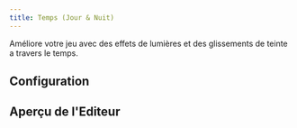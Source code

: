 ```yaml
---
title: Temps (Jour & Nuit)
---
```


Améliore votre jeu avec des effets de lumières et des glissements de teinte a travers le temps.

## Configuration


## Aperçu de l'Editeur
